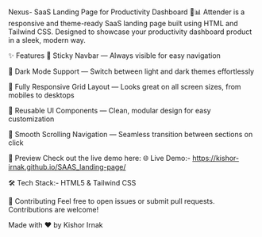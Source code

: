 Nexus- SaaS Landing Page for Productivity Dashboard 🚀📊
Attender is a responsive and theme-ready SaaS landing page built using HTML and Tailwind CSS. Designed to showcase your productivity dashboard product in a sleek, modern way.

✨ Features
🧲 Sticky Navbar — Always visible for easy navigation

🌙 Dark Mode Support — Switch between light and dark themes effortlessly

📱 Fully Responsive Grid Layout — Looks great on all screen sizes, from mobiles to desktops

🔄 Reusable UI Components — Clean, modular design for easy customization

🧭 Smooth Scrolling Navigation — Seamless transition between sections on click

📸 Preview
Check out the live demo here:
🌐 Live Demo:- https://kishor-irnak.github.io/SAAS_landing-page/


🛠️ Tech Stack:-
HTML5 &
Tailwind CSS


🤝 Contributing
Feel free to open issues or submit pull requests. Contributions are welcome!


Made with ❤️ by Kishor Irnak

